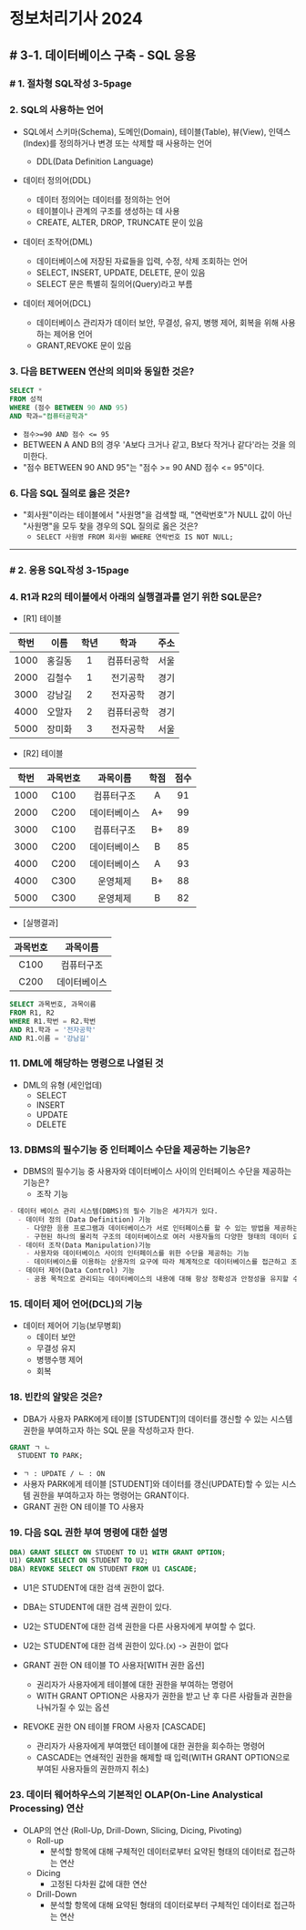 # 정보처리기사 2024

## # 3-1. 데이터베이스 구축 - SQL 응용

### # 1. 절차형 SQL작성 3-5page

### 2. SQL의 사용하는 언어

- SQL에서 스키마(Schema), 도메인(Domain), 테이블(Table), 뷰(View), 인덱스(Index)를 정의하거나 변경 또는 삭제할 때 사용하는 언어
  - DDL(Data Definition Language)

- 데이터 정의어(DDL)
  - 데이터 정의어는 데이터를 정의하는 언어
  - 테이블이나 관계의 구조를 생성하는 데 사용
  - CREATE, ALTER, DROP, TRUNCATE 문이 있음
- 데이터 조작어(DML)
  - 데이터베이스에 저장된 자료들을 입력, 수정, 삭제 조회하는 언어
  - SELECT, INSERT, UPDATE, DELETE, 문이 있음
  - SELECT 문은 특별히 질의어(Query)라고 부름
- 데이터 제어어(DCL)
  - 데이터베이스 관리자가 데이터 보안, 무결성, 유지, 병행 제어, 회복을 위해 사용하는 제어용 언어
  - GRANT,REVOKE 문이 있음

### 3. 다음 BETWEEN 연산의 의미와 동일한 것은?

```SQL
SELECT *
FROM 성적
WHERE (점수 BETWEEN 90 AND 95)
AND 학과="컴퓨터공학과"
```

- `점수>=90 AND 점수 <= 95`
- BETWEEN A AND B의 경우 'A보다 크거나 같고, B보다 작거나 같다'라는 것을 의미한다.
- "점수 BETWEEN 90 AND 95"는 "점수 >= 90 AND 점수 <= 95"이다.

### 6. 다음 SQL 질의로 옳은 것은?

- "회사원"이라는 테이블에서 "사원명"을 검색할 때, "연락번호"가 NULL 값이 아닌 "사원명"을 모두 찾을 경우의 SQL 질의로 옳은 것은?
  - `SELECT 사원명 FROM 회사원 WHERE 연락번호 IS NOT NULL;`

---

### # 2. 응용 SQL작성 3-15page

### 4. R1과 R2의 테이블에서 아래의 실행결과를 얻기 위한 SQL문은?

- [R1] 테이블

|학번|이름|학년|학과|주소|
|:--:|:--:|:--:|:--:|:--:|
|1000|홍길동|1|컴퓨터공학|서울|
|2000|김철수|1|전기공학|경기|
|3000|강남길|2|전자공학|경기|
|4000|오말자|2|컴퓨터공학|경기|
|5000|장미화|3|전자공학|서울|

- [R2] 테이블

|학번|과목번호|과목이름|학점|점수|
|:--:|:--:|:--:|:--:|:--:|
|1000|C100|컴퓨터구조|A|91|
|2000|C200|데이터베이스|A+|99|
|3000|C100|컴퓨터구조|B+|89|
|3000|C200|데이터베이스|B|85|
|4000|C200|데이터베이스|A|93|
|4000|C300|운영체제|B+|88|
|5000|C300|운영체제|B|82|

- [실행결과]

|과목번호|과목이름|
|:--:|:--:|
|C100|컴퓨터구조|
|C200|데이터베이스|

```SQL
SELECT 과목번호, 과목이름
FROM R1, R2
WHERE R1.학번 = R2.학번
AND R1.학과 = '전자공학'
AND R1.이름 = '강남길'
```

### 11. DML에 해당하는 명령으로 나열된 것

- DML의 유형 (세인업데)
  - SELECT
  - INSERT
  - UPDATE
  - DELETE

### 13. DBMS의 필수기능 중 인터페이스 수단을 제공하는 기능은?

- DBMS의 필수기능 중 사용자와 데이터베이스 사이의 인터페이스 수단을 제공하는 기능은?
  - 조작 기능

```markdown
- 데이터 베이스 관리 시스템(DBMS)의 필수 기능은 세가지가 있다.
  - 데이터 정의 (Data Definition) 기능
    - 다양한 응용 프로그램과 데이터베이스가 서로 인터페이스를 할 수 있는 방법을 제공하는 기능
    - 구현된 하나의 물리적 구조의 데이터베이스로 여러 사용자들의 다양한 형태의 데이터 요구를 지원해 줄 수 있도록 가장 적절한 데이터베이스 구조를 정의할 수 있는 기능
  - 데이터 조작(Data Manipulation)기능
    - 사용자와 데이터베이스 사이의 인터페이스를 위한 수단을 제공하는 기능
    - 데이터베이스를 이용하는 삳용자의 요구에 따라 체계적으로 데이터베이스를 접근하고 조작할 수 있는 기능
  - 데이터 제어(Data Control) 기능
    - 공용 목적으로 관리되는 데이터베이스의 내용에 대해 항상 정확성과 안정성을 유지할 수 있도록 데이터를 제어 기능
```

### 15. 데이터 제어 언어(DCL)의 기능

- 데이터 제어어 기능(보무병회)
  - 데이터 보안
  - 무결성 유지
  - 병행수행 제어
  - 회복

### 18. 빈칸의 알맞은 것은?

- DBA가 사용자 PARK에게 테이블 [STUDENT]의 데이터를 갱신할 수 있는 시스템 권한을 부여하고자 하는 SQL 문을 작성하고자 한다.

```SQL
GRANT ㄱ ㄴ
  STUDENT TO PARK;
```

- `ㄱ : UPDATE / ㄴ : ON`
- 사용자 PARK에게 테이블 [STUDENT]와 데이터를 갱신(UPDATE)할 수 있는 시스템 권한을 부여하고자 하는 명령어는 GRANT이다.
- GRANT 권한 ON 테이블 TO 사용자

### 19. 다음 SQL 권한 부여 명령에 대한 설명

```SQL
DBA) GRANT SELECT ON STUDENT TO U1 WITH GRANT OPTION;
U1) GRANT SELECT ON STUDENT TO U2;
DBA) REVOKE SELECT ON STUDENT FROM U1 CASCADE;
```

- U1은 STUDENT에 대한 검색 권한이 없다.
- DBA는 STUDENT에 대한 검색 권한이 있다.
- U2는 STUDENT에 대한 검색 권한을 다른 사용자에게 부여할 수 없다.
- U2는 STUDENT에 대한 검색 권한이 있다.(x) -> 권한이 없다

- GRANT 권한 ON 테이블 TO 사용자[WITH 권한 옵션]
  - 권리자가 사용자에게 테이블에 대한 권한을 부여하는 명령어
  - WITH GRANT OPTION은 사용자가 권한을 받고 난 후 다른 사람들과 권한을 나눠가질 수 있는 옵션
- REVOKE 권한 ON 테이블 FROM 사용자 [CASCADE]
  - 관리자가 사용자에게 부여했던 테이블에 대한 권한을 회수하는 명령어
  - CASCADE는 연쇄적인 권한을 해제할 때 입력(WITH GRANT OPTION으로 부여된 사용자들의 권한까지 취소)

### 23. 데이터 웨어하우스의 기본적인 OLAP(On-Line Analystical Processing) 연산

- OLAP의 연산 (Roll-Up, Drill-Down, Slicing, Dicing, Pivoting)
  - Roll-up
    - 분석할 항목에 대해 구체적인 데이터로부터 요약된 형태의 데이터로 접근하는 연산
  - Dicing
    - 고정된 다차원 값에 대한 연산
  - Drill-Down
    - 분석할 항목에 대해 요약된 형태의 데이터로부터 구체적인 데이터로 접근하는 연산
